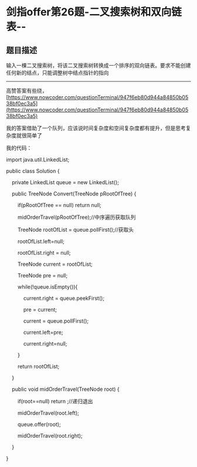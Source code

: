 # 剑指offer第26题-二叉搜索树和双向链表--

## 题目描述

输入一棵二叉搜索树，将该二叉搜索树转换成一个排序的双向链表。要求不能创建任何新的结点，只能调整树中结点指针的指向

---

高赞答案有些绕，[https://www.nowcoder.com/questionTerminal/947f6eb80d944a84850b0538bf0ec3a5](https://www.nowcoder.com/questionTerminal/947f6eb80d944a84850b0538bf0ec3a5)

我的答案借助了一个队列，应该说时间复杂度和空间复杂度都有提升，但是思考复杂度就很简单了

我的代码：

import java.util.LinkedList;

public class Solution {

    private LinkedList<TreeNode> queue = new LinkedList<TreeNode>();

    public TreeNode Convert(TreeNode pRootOfTree) {

        if(pRootOfTree == null) return null;

        midOrderTravel(pRootOfTree);//中序遍历获取队列

        TreeNode rootOfList = queue.pollFirst();//获取头

        rootOfList.left=null;

        rootOfList.right = null;

        TreeNode current = rootOfList;

        TreeNode pre = null;

        while(!queue.isEmpty()){

            current.right = queue.peekFirst();

            pre = current;

            current = queue.pollFirst();

            current.left=pre;

            current.right=null;

        }

        return rootOfList;

    }

    public void midOrderTravel(TreeNode root) {

        if(root==null) return ;//递归退出

        midOrderTravel(root.left);

        queue.offer(root);

        midOrderTravel(root.right);

    }

}

